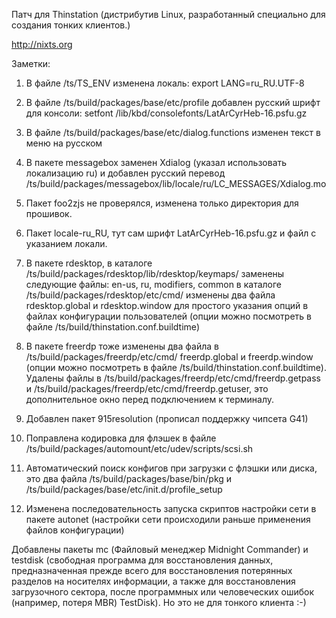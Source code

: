 Патч для Thinstation (дистрибутив Linux, разработанный специально для создания тонких клиентов.)

http://nixts.org

Заметки:

1. В файле /ts/TS_ENV изменена локаль: export LANG=ru_RU.UTF-8

2. В файле /ts/build/packages/base/etc/profile добавлен русский шрифт для консоли: setfont /lib/kbd/consolefonts/LatArCyrHeb-16.psfu.gz

3. В файле /ts/build/packages/base/etc/dialog.functions изменен текст в меню на русском

4. В пакете messagebox заменен Xdialog (указал использовать локализацию ru) и добавлен русский перевод /ts/build/packages/messagebox/lib/locale/ru/LC_MESSAGES/Xdialog.mo

5. Пакет foo2zjs не проверялся, изменена только директория для прошивок.

6. Пакет locale-ru_RU, тут сам шрифт LatArCyrHeb-16.psfu.gz и файл с указанием локали.

7. В пакете rdesktop, в каталоге /ts/build/packages/rdesktop/lib/rdesktop/keymaps/
заменены следующие файлы: en-us, ru, modifiers, common
в каталоге /ts/build/packages/rdesktop/etc/cmd/ изменены два файла
rdesktop.global и rdesktop.window для простого указания опций в файлах конфигурации пользователей (опции можно посмотреть в файле /ts/build/thinstation.conf.buildtime)

8. В пакете freerdp тоже изменены два файла в /ts/build/packages/freerdp/etc/cmd/
freerdp.global и freerdp.window (опции можно посмотреть в файле /ts/build/thinstation.conf.buildtime). Удалены файлы в /ts/build/packages/freerdp/etc/cmd/freerdp.getpass и /ts/build/packages/freerdp/etc/cmd/freerdp.getuser, это дополнительное окно перед подключением к терминалу.

9. Добавлен пакет 915resolution (прописал поддержку чипсета G41)

10. Поправлена кодировка для флэшек в файле /ts/build/packages/automount/etc/udev/scripts/scsi.sh

11. Автоматический поиск конфигов при загрузки с флэшки или диска, это два файла /ts/build/packages/base/bin/pkg и /ts/build/packages/base/etc/init.d/profile_setup

12. Изменена последовательность запуска скриптов настройки сети в пакете autonet (настройки сети происходили раньше применения файлов конфигурации)

Добавлены пакеты mc (Файловый менеджер Midnight Commander) и testdisk (свободная программа для восстановления данных, предназначенная прежде всего для восстановления потерянных разделов на носителях информации, а также для восстановления загрузочного сектора, после программных или человеческих ошибок (например, потеря MBR) TestDisk). Но это не для тонкого клиента :-)
